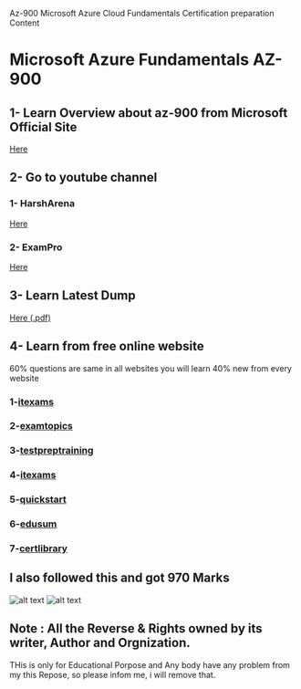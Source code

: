 Az-900 Microsoft Azure Cloud Fundamentals Certification preparation Content 

# Microsoft Azure Fundamentals AZ-900
 

## 1- Learn Overview about az-900 from Microsoft Official Site
[Here](https://docs.microsoft.com/en-us/learn/certifications/exams/az-900)

## 2- Go to youtube channel 
### 1- HarshArena 

[Here](https://www.youtube.com/channel/UChVlvP-HHRnQiA21x6V8nKA)


### 2- ExamPro 

[Here](https://youtu.be/NKEFWyqJ5XA)

## 3- Learn Latest Dump 
[Here (.pdf)](https://github.com/Dushyantsingh-ds/az-900_Exam_content/blob/master/Resources)

## 4- Learn from free online website
60% questions are same in all websites 
you will learn 40% new from every website

### 1-[itexams](https://www.itexams.com/exam/AZ-900)

### 2-[examtopics](https://www.(examtopics).com/exams/microsoft/az-900/)

### 3-[testpreptraining](https://www.testpreptraining.com/microsoft-azure-fundamentals-az-900-free-practice-test)

### 4-[itexams](https://www.itexams.com/info/AZ-900)

### 5-[quickstart](https://www.quickstart.com/practice-test-microsoft-azure-fundamentals-az-900.html)

### 6-[edusum](https://www.edusum.com/microsoft/microsoft-azure-fundamentals-az-900-certification-sample-questions)

### 7-[certlibrary](https://www.certlibrary.com/exam/AZ-900)


## I also followed this and got 970 Marks

![alt text](https://github.com/Dushyantsingh-ds/az-900_Exam_content/blob/main/Assets/Microsoft_Certified_Professional_Certificate.png)
![alt text](https://github.com/Dushyantsingh-ds/az-900_Exam_content/blob/main/Assets/azure-fundamentals-badge.png)

## Note : All the Reverse & Rights owned by its writer, Author and Orgnization.
THis is only for Educational Porpose and Any body have any problem from my this Repose, so please infom me, i will remove that.
